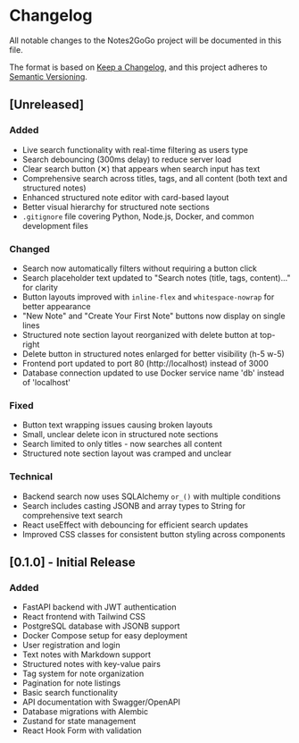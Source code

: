 # Changelog

All notable changes to the Notes2GoGo project will be documented in this file.

The format is based on [Keep a Changelog](https://keepachangelog.com/en/1.0.0/),
and this project adheres to [Semantic Versioning](https://semver.org/spec/v2.0.0.html).

## [Unreleased]

### Added
- Live search functionality with real-time filtering as users type
- Search debouncing (300ms delay) to reduce server load
- Clear search button (✕) that appears when search input has text
- Comprehensive search across titles, tags, and all content (both text and structured notes)
- Enhanced structured note editor with card-based layout
- Better visual hierarchy for structured note sections
- `.gitignore` file covering Python, Node.js, Docker, and common development files

### Changed
- Search now automatically filters without requiring a button click
- Search placeholder text updated to "Search notes (title, tags, content)..." for clarity
- Button layouts improved with `inline-flex` and `whitespace-nowrap` for better appearance
- "New Note" and "Create Your First Note" buttons now display on single lines
- Structured note section layout reorganized with delete button at top-right
- Delete button in structured notes enlarged for better visibility (h-5 w-5)
- Frontend port updated to port 80 (http://localhost) instead of 3000
- Database connection updated to use Docker service name 'db' instead of 'localhost'

### Fixed
- Button text wrapping issues causing broken layouts
- Small, unclear delete icon in structured note sections
- Search limited to only titles - now searches all content
- Structured note section layout was cramped and unclear

### Technical
- Backend search now uses SQLAlchemy `or_()` with multiple conditions
- Search includes casting JSONB and array types to String for comprehensive text search
- React useEffect with debouncing for efficient search updates
- Improved CSS classes for consistent button styling across components

## [0.1.0] - Initial Release

### Added
- FastAPI backend with JWT authentication
- React frontend with Tailwind CSS
- PostgreSQL database with JSONB support
- Docker Compose setup for easy deployment
- User registration and login
- Text notes with Markdown support
- Structured notes with key-value pairs
- Tag system for note organization
- Pagination for note listings
- Basic search functionality
- API documentation with Swagger/OpenAPI
- Database migrations with Alembic
- Zustand for state management
- React Hook Form with validation
